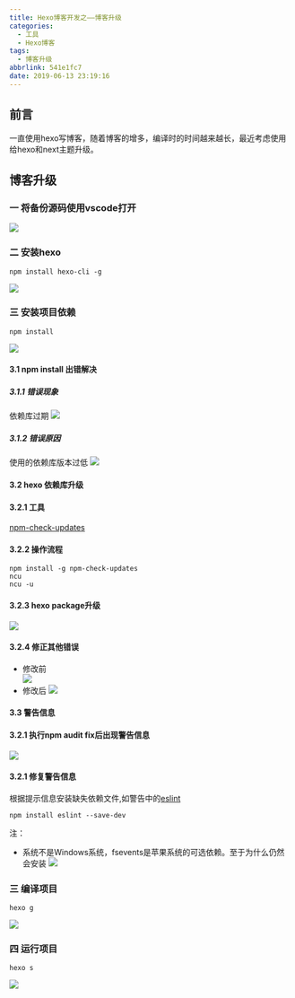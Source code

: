 ```yaml
---
title: Hexo博客开发之——博客升级
categories:
  - 工具
  - Hexo博客
tags:
  - 博客升级
abbrlink: 541e1fc7
date: 2019-06-13 23:19:16
---
```


## 前言
一直使用hexo写博客，随着博客的增多，编译时的时间越来越长，最近考虑使用给hexo和next主题升级。   
<!--more-->

## 博客升级

### 一 将备份源码使用vscode打开  
![][1] 
### 二 安装hexo  

	npm install hexo-cli -g
![][2]  

### 三 安装项目依赖

	npm install 
![][3]  

#### 3.1 npm install 出错解决 
##### 3.1.1 错误现象
依赖库过期
![][4]
##### 3.1.2 错误原因
使用的依赖库版本过低
![][5]
#### 3.2 hexo 依赖库升级
#### 3.2.1 工具
[npm-check-updates][6]

#### 3.2.2 操作流程 

	npm install -g npm-check-updates
	ncu  
	ncu -u

#### 3.2.3 hexo package升级
![][7]

#### 3.2.4 修正其他错误
* 修改前  
![][8]  
* 修改后
![][9]


#### 3.3 警告信息 
#### 3.2.1 执行npm audit fix后出现警告信息 
![][10]
#### 3.2.1 修复警告信息
根据提示信息安装缺失依赖文件,如警告中的[eslint][11]

	npm install eslint --save-dev    

注：  
* 系统不是Windows系统，fsevents是苹果系统的可选依赖。至于为什么仍然会安装
![][12]
### 三 编译项目
	hexo g
![][20]

### 四 运行项目

	hexo s
![][21]



[1]: https://raw.githubusercontent.com/PGzxc/images/master/blog-images/hexo-open-vscode.png
[2]: https://raw.githubusercontent.com/PGzxc/images/master/blog-images/hexo-install-hexo-cli.png
[3]: https://raw.githubusercontent.com/PGzxc/images/master/blog-images/hexo-npm-install-depend.png
[4]: https://raw.githubusercontent.com/PGzxc/images/master/blog-images/npm-install-error.png
[5]: https://raw.githubusercontent.com/PGzxc/images/master/blog-images/hexo-package-json.png
[6]: https://www.npmjs.com/package/npm-check-updates
[7]: https://raw.githubusercontent.com/PGzxc/images/master/blog-images/npm-check-update.png
[8]: https://raw.githubusercontent.com/PGzxc/images/master/blog-images/npm-audit-fix.png
[9]: https://raw.githubusercontent.com/PGzxc/images/master/blog-images/hexo-npm-audit-fix.png
[10]: https://raw.githubusercontent.com/PGzxc/images/master/blog-images/hexo-npm-audit-after-warn.png
[11]: https://www.npmjs.com/package/eslint
[12]: https://raw.githubusercontent.com/PGzxc/images/master/blog-images/hexo-install-eslint.png
[20]: https://raw.githubusercontent.com/PGzxc/images/master/blog-images/hexo-g-old-version.png
[21]: https://raw.githubusercontent.com/PGzxc/images/master/blog-images/hexo-s-old-version.png